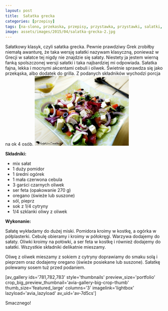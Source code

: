 ```yaml
---
layout: post
title:  Sałatka grecka
categories: [przepisy]
tags: [na-slono, przekaska, przepisy, przystawka, przystawki, salatki, wege]
image: assets/images/2015/04/salatka-grecka-2.jpg
---
```

Sałatkowy klasyk, czyli sałatka grecka. Pewnie prawdziwy Grek zrobiłby niemałą awanturę, że taka wersję sałatki nazywam klasyczną, ponieważ w Grecji w sałatce tej nigdy nie znajdzie się sałaty. Niestety ja jestem wierną fanką spolszczonej wersji sałatki i taka najbardziej mi odpowiada. Sałatka fajna, lekka i mocnymi akcentami cebuli i oliwek. Świetnie sprawdza się jako przekąska, albo dodatek do grilla. Z podanych składników wychodzi porcja na ok 4 osób.
![](assets/images/2015/04/salatka-grecka-1-300x222.jpg)



**Składniki:**


* mix sałat
* 1 duży pomidor
* 1 średni ogórek
* 1 mała czerwona cebula
* 3 garści czarnych oliwek
* ser feta (opakowanie 270 g)
* oregano (świeże lub suszone)
* sól, pieprz
* sok z 1/4 cytryny
* 1/4 szklanki oliwy z oliwek


**Wykonanie:**

Sałatę wykładamy do dużej miski. Pomidora kroimy w kostkę, a ogórka w półplasterki. Cebulę obieramy i kroimy w półokręgi. Warzywa dodajemy do sałaty. Oliwki kroimy na połówki, a ser feta w kostkę i również dodajemy do sałatki. Wszystkie składniki delikatnie mieszamy.

Oliwę z oliwek mieszamy z sokiem z cytryny doprawiamy do smaku solą i pieprzem oraz dodajemy oregano (świeże posiekane lub suszone). Sałatkę polewamy sosem tuż przed podaniem.

[av\_gallery ids='781,782,783' style='thumbnails' preview\_size='portfolio' crop\_big\_preview\_thumbnail='avia-gallery-big-crop-thumb' thumb\_size='featured\_large' columns='3' imagelink='lightbox' lazyload='avia\_lazyload' av\_uid='av-7d5cs']

Smacznego!
    